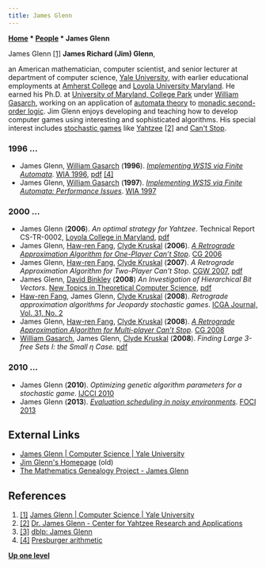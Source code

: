 ```yaml
---
title: James Glenn
---
```

**[Home](Home "Home") \* [People](People "People") \* James Glenn**



 [](https://cpsc.yale.edu/people/james-glenn) James Glenn <a id="cite-note-1" href="#cite-ref-1">[1]</a> 
**James Richard (Jim) Glenn**,  

an American mathematician, computer scientist, and senior lecturer at department of computer science, [Yale University](https://en.wikipedia.org/wiki/Yale_University), 
with earlier educational employments at [Amherst College](https://en.wikipedia.org/wiki/Amherst_College) and [Loyola University Maryland](https://en.wikipedia.org/wiki/Loyola_University_Maryland).
He earned his Ph.D. at [University of Maryland, College Park](https://en.wikipedia.org/wiki/University_of_Maryland,_College_Park) under [William Gasarch](Mathematician#WIGasarch "Mathematician"), working on an application of [automata theory](https://en.wikipedia.org/wiki/Automata_theory) to [monadic second-order logic](https://en.wikipedia.org/wiki/Monadic_second-order_logic).
Jim Glenn enjoys developing and teaching how to develop computer games using interesting and sophisticated algorithms. 
His special interest includes [stochastic games](https://en.wikipedia.org/wiki/Stochastic_game) like [Yahtzee](https://en.wikipedia.org/wiki/Yahtzee) <a id="cite-note-2" href="#cite-ref-2">[2]</a> and [Can't Stop](https://en.wikipedia.org/wiki/Can%27t_Stop_%28board_game%29). 



### 1996 ...


* James Glenn, [William Gasarch](Mathematician#WIGasarch "Mathematician") (**1996**). *[Implementing WS1S via Finite Automata](https://link.springer.com/chapter/10.1007/3-540-63174-7_5)*. [WIA 1996](https://dblp.uni-trier.de/db/conf/wia/wia1996.html), [pdf](https://www.cs.umd.edu/~gasarch/papers/wia96.pdf) <a id="cite-note-4" href="#cite-ref-4">[4]</a>
* James Glenn, [William Gasarch](Mathematician#WIGasarch "Mathematician") (**1997**). *[Implementing WS1S via Finite Automata: Performance Issues](https://link.springer.com/chapter/10.1007/BFb0031382)*. [WIA 1997](https://dblp.uni-trier.de/db/conf/wia/wia1997.html)


### 2000 ...


* James Glenn (**2006**). *An optimal strategy for Yahtzee*. Technical Report CS-TR-0002, [Loyola College in Maryland](https://en.wikipedia.org/wiki/Loyola_University_Maryland#Loyola_College), [pdf](http://www.cs.loyola.edu/%7Ejglenn/research/optimal_yahtzee.pdf)
* James Glenn, [Haw-ren Fang](Haw-ren_Fang "Haw-ren Fang"), [Clyde Kruskal](Clyde_Kruskal "Clyde Kruskal") (**2006**). *[A Retrograde Approximation Algorithm for One-Player Can’t Stop](https://link.springer.com/chapter/10.1007/978-3-540-75538-8_13)*. [CG 2006](CG_2006 "CG 2006")
* James Glenn, [Haw-ren Fang](Haw-ren_Fang "Haw-ren Fang"), [Clyde Kruskal](Clyde_Kruskal "Clyde Kruskal") (**2007**). *A Retrograde Approximation Algorithm for Two-Player Can't Stop*. [CGW 2007](CGW_2007 "CGW 2007"), [pdf](http://www.cs.loyola.edu/~jglenn/Papers/cantstop2.pdf)
* James Glenn, [David Binkley](Mathematician#DBinkley "Mathematician") (**2008**) *An Investigation of Hierarchical Bit Vectors*. [New Topics in Theoretical Computer Science](https://www.novapublishers.com/catalog/product_info.php?products_id=6555), [pdf](http://www.cs.loyola.edu/~binkley/papers/tcsrt08-hbit-vectors.pdf)
* [Haw-ren Fang](Haw-ren_Fang "Haw-ren Fang"), James Glenn, [Clyde Kruskal](Clyde_Kruskal "Clyde Kruskal") (**2008**). *Retrograde approximation algorithms for Jeopardy stochastic games*. [ICGA Journal, Vol. 31, No. 2](ICGA_Journal#31_2 "ICGA Journal")
* James Glenn, [Haw-ren Fang](Haw-ren_Fang "Haw-ren Fang"), [Clyde Kruskal](Clyde_Kruskal "Clyde Kruskal") (**2008**). *[A Retrograde Approximation Algorithm for Multi-player Can’t Stop](https://link.springer.com/chapter/10.1007/978-3-540-87608-3_23)*. [CG 2008](CG_2008 "CG 2008")
* [William Gasarch](Mathematician#WIGasarch "Mathematician"), James Glenn, [Clyde Kruskal](Clyde_Kruskal "Clyde Kruskal") (**2008**). *Finding Large 3-free Sets I: the Small η Case.* [pdf](http://www.cs.umd.edu/~kruskal/papers/threefree.pdf)


### 2010 ...


* James Glenn (**2010**). *Optimizing genetic algorithm parameters for a stochastic game*. [IJCCI 2010](https://dblp.uni-trier.de/db/conf/ijcci/ijcci2010-2.html)
* James Glenn (**2013**). *[Evaluation scheduling in noisy environments](https://ieeexplore.ieee.org/document/6602457)*. [FOCI 2013](https://dblp.uni-trier.de/db/conf/foci/foci2013.html)


## External Links


* [James Glenn | Computer Science | Yale University](https://cpsc.yale.edu/people/james-glenn)
* [Jim Glenn's Homepage](http://www.cs.loyola.edu/~jglenn/) (old)
* [The Mathematics Genealogy Project - James Glenn](https://genealogy.math.ndsu.nodak.edu/id.php?id=81338)


## References


1. <a id="cite-ref-1" href="#cite-note-1">[1]</a> [James Glenn | Computer Science | Yale University](https://cpsc.yale.edu/people/james-glenn)
2. <a id="cite-ref-2" href="#cite-note-2">[2]</a> [Dr. James Glenn - Center for Yahtzee Research and Applications](http://gunpowder.cs.loyola.edu/~jglenn/research/yahtzee.html)
3. <a id="cite-ref-3" href="#cite-note-3">[3]</a> [dblp: James Glenn](https://dblp.uni-trier.de/pers/hd/g/Glenn:James)
4. <a id="cite-ref-4" href="#cite-note-4">[4]</a> [Presburger arithmetic](https://en.wikipedia.org/wiki/Presburger_arithmetic)

**[Up one level](People "People")**







 
